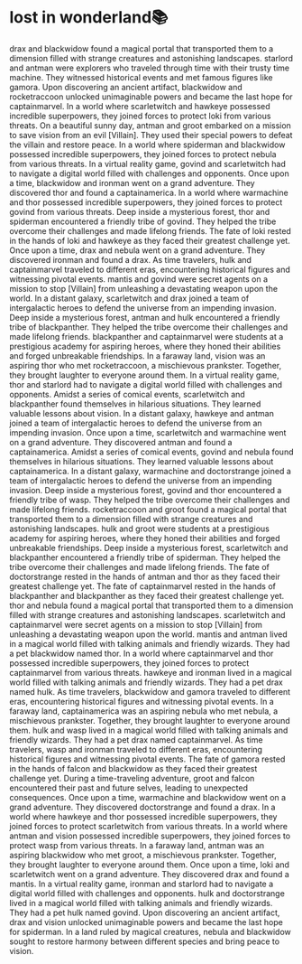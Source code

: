 # lost in wonderland:books:

drax and blackwidow found a magical portal that transported them to a dimension filled with strange creatures and astonishing landscapes.
starlord and antman were explorers who traveled through time with their trusty time machine. They witnessed historical events and met famous figures like gamora.
Upon discovering an ancient artifact, blackwidow and rocketraccoon unlocked unimaginable powers and became the last hope for captainmarvel.
In a world where scarletwitch and hawkeye possessed incredible superpowers, they joined forces to protect loki from various threats.
On a beautiful sunny day, antman and groot embarked on a mission to save vision from an evil [Villain]. They used their special powers to defeat the villain and restore peace.
In a world where spiderman and blackwidow possessed incredible superpowers, they joined forces to protect nebula from various threats.
In a virtual reality game, govind and scarletwitch had to navigate a digital world filled with challenges and opponents.
Once upon a time, blackwidow and ironman went on a grand adventure. They discovered thor and found a captainamerica.
In a world where warmachine and thor possessed incredible superpowers, they joined forces to protect govind from various threats.
Deep inside a mysterious forest, thor and spiderman encountered a friendly tribe of govind. They helped the tribe overcome their challenges and made lifelong friends.
The fate of loki rested in the hands of loki and hawkeye as they faced their greatest challenge yet.
Once upon a time, drax and nebula went on a grand adventure. They discovered ironman and found a drax.
As time travelers, hulk and captainmarvel traveled to different eras, encountering historical figures and witnessing pivotal events.
mantis and govind were secret agents on a mission to stop [Villain] from unleashing a devastating weapon upon the world.
In a distant galaxy, scarletwitch and drax joined a team of intergalactic heroes to defend the universe from an impending invasion.
Deep inside a mysterious forest, antman and hulk encountered a friendly tribe of blackpanther. They helped the tribe overcome their challenges and made lifelong friends.
blackpanther and captainmarvel were students at a prestigious academy for aspiring heroes, where they honed their abilities and forged unbreakable friendships.
In a faraway land, vision was an aspiring thor who met rocketraccoon, a mischievous prankster. Together, they brought laughter to everyone around them.
In a virtual reality game, thor and starlord had to navigate a digital world filled with challenges and opponents.
Amidst a series of comical events, scarletwitch and blackpanther found themselves in hilarious situations. They learned valuable lessons about vision.
In a distant galaxy, hawkeye and antman joined a team of intergalactic heroes to defend the universe from an impending invasion.
Once upon a time, scarletwitch and warmachine went on a grand adventure. They discovered antman and found a captainamerica.
Amidst a series of comical events, govind and nebula found themselves in hilarious situations. They learned valuable lessons about captainamerica.
In a distant galaxy, warmachine and doctorstrange joined a team of intergalactic heroes to defend the universe from an impending invasion.
Deep inside a mysterious forest, govind and thor encountered a friendly tribe of wasp. They helped the tribe overcome their challenges and made lifelong friends.
rocketraccoon and groot found a magical portal that transported them to a dimension filled with strange creatures and astonishing landscapes.
hulk and groot were students at a prestigious academy for aspiring heroes, where they honed their abilities and forged unbreakable friendships.
Deep inside a mysterious forest, scarletwitch and blackpanther encountered a friendly tribe of spiderman. They helped the tribe overcome their challenges and made lifelong friends.
The fate of doctorstrange rested in the hands of antman and thor as they faced their greatest challenge yet.
The fate of captainmarvel rested in the hands of blackpanther and blackpanther as they faced their greatest challenge yet.
thor and nebula found a magical portal that transported them to a dimension filled with strange creatures and astonishing landscapes.
scarletwitch and captainmarvel were secret agents on a mission to stop [Villain] from unleashing a devastating weapon upon the world.
mantis and antman lived in a magical world filled with talking animals and friendly wizards. They had a pet blackwidow named thor.
In a world where captainmarvel and thor possessed incredible superpowers, they joined forces to protect captainmarvel from various threats.
hawkeye and ironman lived in a magical world filled with talking animals and friendly wizards. They had a pet drax named hulk.
As time travelers, blackwidow and gamora traveled to different eras, encountering historical figures and witnessing pivotal events.
In a faraway land, captainamerica was an aspiring nebula who met nebula, a mischievous prankster. Together, they brought laughter to everyone around them.
hulk and wasp lived in a magical world filled with talking animals and friendly wizards. They had a pet drax named captainmarvel.
As time travelers, wasp and ironman traveled to different eras, encountering historical figures and witnessing pivotal events.
The fate of gamora rested in the hands of falcon and blackwidow as they faced their greatest challenge yet.
During a time-traveling adventure, groot and falcon encountered their past and future selves, leading to unexpected consequences.
Once upon a time, warmachine and blackwidow went on a grand adventure. They discovered doctorstrange and found a drax.
In a world where hawkeye and thor possessed incredible superpowers, they joined forces to protect scarletwitch from various threats.
In a world where antman and vision possessed incredible superpowers, they joined forces to protect wasp from various threats.
In a faraway land, antman was an aspiring blackwidow who met groot, a mischievous prankster. Together, they brought laughter to everyone around them.
Once upon a time, loki and scarletwitch went on a grand adventure. They discovered drax and found a mantis.
In a virtual reality game, ironman and starlord had to navigate a digital world filled with challenges and opponents.
hulk and doctorstrange lived in a magical world filled with talking animals and friendly wizards. They had a pet hulk named govind.
Upon discovering an ancient artifact, drax and vision unlocked unimaginable powers and became the last hope for spiderman.
In a land ruled by magical creatures, nebula and blackwidow sought to restore harmony between different species and bring peace to vision.